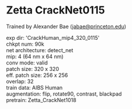 # Zetta CrackNet0115

Trained by Alexander Bae (jabae@princeton.edu)  
  
exp dir: 'CrackHuman_mip4_320_0115'  
chkpt num: 90k  
net architecture: detect_net  
mip: 4 (64 nm x 64 nm)  
conv mode: valid  
patch size: 320 x 320  
eff. patch size: 256 x 256  
overlap: 32  
train data: AIBS Human    
augmentation: flip, rotate90, contrast, blackpad  
pretrain: Zetta_CrackNet1018  